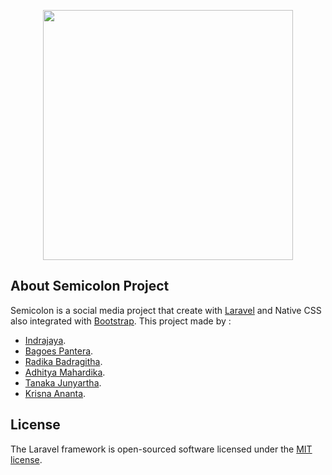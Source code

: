 <p align="center"><a href="https://laravel.com" target="_blank"><img src="https://raw.githubusercontent.com/laravel/art/master/logo-lockup/5%20SVG/2%20CMYK/1%20Full%20Color/laravel-logolockup-cmyk-red.svg" width="400"></a></p>

## About Semicolon Project

Semicolon is a social media project that create with [Laravel](https://laravel.com/docs) and Native CSS also integrated with [Bootstrap](https://getbootstrap.com/). This project made by :

- [Indrajaya](https://github.com/indrajayaswk).
- [Bagoes Pantera](https://github.com/BagoesPantera).
- [Radika Badragitha](https://github.com/RadikaBadra).
- [Adhitya Mahardika](https://github.com/adhitsimple96).
- [Tanaka Junyartha](https://github.com/truestyle06).
- [Krisna Ananta](https://github.com/Krisnaananta).

## License

The Laravel framework is open-sourced software licensed under the [MIT license](https://opensource.org/licenses/MIT).

